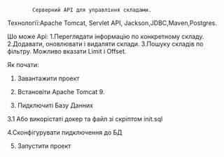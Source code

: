             Cерверний API для управління складами.
Технології:Apache Tomcat, Servlet API, Jackson,JDBC,Maven,Postgres.

Шо може Api:
1.Переглядати інформацію по конкретному складу.
2.Додавати, оновлювати і видаляти склади.
3.Пошуку складів по фільтру. Можливо вказати Limit і Offset.

Як почати:
1. Завантажити проект

2. Встановіти Apache Tomcat 9.

3. Пидключиті Базу Данних

3.1 Або викорістаті докер та файл зі скріптом init.sql

4.Сконфігурувати пидключення до БД

5. Запустити проект   
